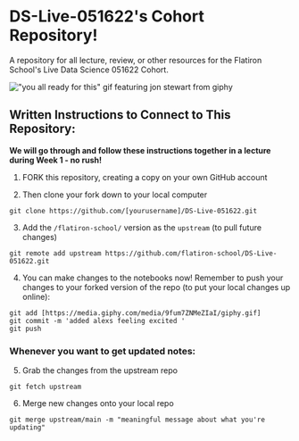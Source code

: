 # DS-Live-051622's Cohort Repository!

A repository for all lecture, review, or other resources for the Flatiron School's Live Data Science 051622 Cohort.

!["you all ready for this" gif featuring jon stewart from giphy](https://media.giphy.com/media/12WPxqBJAwOuIM/giphy.gif)

## Written Instructions to Connect to This Repository:

**We will go through and follow these instructions together in a lecture during Week 1 - no rush!** 

1. FORK this repository, creating a copy on your own GitHub account

2. Then clone your fork down to your local computer
```
git clone https://github.com/[yourusername]/DS-Live-051622.git
```

3. Add the `/flatiron-school/` version as the `upstream` (to pull future changes)
```
git remote add upstream https://github.com/flatiron-school/DS-Live-051622.git
```

4. You can make changes to the notebooks now! Remember to push your changes to your forked version of the repo (to put your local changes up online):
```
git add [https://media.giphy.com/media/9fum7ZNMeZIaI/giphy.gif]
git commit -m 'added alexs feeling excited '
git push
```

### Whenever you want to get updated notes:

5. Grab the changes from the upstream repo
```
git fetch upstream
```

6. Merge new changes onto your local repo
```
git merge upstream/main -m "meaningful message about what you're updating"
```
